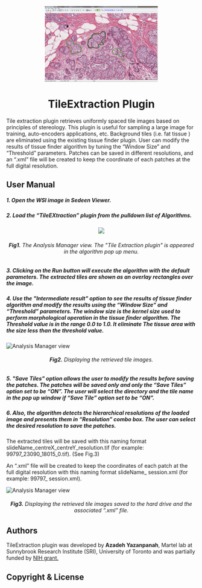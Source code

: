 <div align="center">
<img src="https://github.com/sedeen-piip-plugins/StainAnalysis-plugin/blob/master/Images/PIIP_SRI_2.gif"  height="200" width="300"/>
</div>

<h1 align="center">TileExtraction Plugin</h1>
  
Tile extraction plugin retrieves uniformly spaced tile images based on principles of stereology. This plugin is useful for sampling a large image for training, auto-encoders applications, etc.
Background tiles (i.e. fat tissue ) are eliminated using the existing tissue finder plugin.
User can modify the results of tissue finder algorithm by tuning the “Window Size” and “Threshold” parameters.
Patches can be saved in different resolutions, and an “.xml” file will be created to keep the coordinate of each patches at the full digital resolution.

## User Manual
##### 1.	Open the WSI image in Sedeen Viewer. 
##### 2.	Load the “TileEXtraction” plugin from the pulldown list of Algorithms.

<div align="center">
  <img src="https://github.com/sedeen-piip-plugins/TileExtraction_Plugin/blob/master/Images/TileExtraction_1.png"/>
</div>
<div align="center">
  <h6> <strong>Fig1.</strong> The Analysis Manager view. The "Tile Extraction plugin" is appeared in the algorithm pop up      menu.</h6>
</div>


##### 3.  Clicking on the Run button will execute the algorithm with the default parameters. The extracted tiles are shown as an overlay rectangles over the image.
##### 4.  Use the "Intermediate result" option to see the results of tissue finder algorithm and modify the results using the “Window Size” and “Threshold” parameters. The window size is the kernel size used to perform morphological operation in the tissue finder algorithm. The Threshold value is in the range 0.0 to 1.0. It eliminate The tissue area with the size less than the threshold value.

![Analysis Manager view](https://github.com/sedeen-piip-plugins/TileExtraction_Plugin/blob/master/Images/TileExtraction_2.png)
<div align="center">
  <h6><strong>Fig2.</strong> Displaying the retrieved tile images.</h6>
</div>


##### 5.  "Save Tiles" option allows the user to modify the results before saving the patches. The patches will be saved only and only the “Save Tiles” option set to be “ON”. The user will select the directory and the tile name in the pop up window if “Save Tile” option set to be “ON”.
##### 6.  Also, the algorithm detects the hierarchical resolutions of the loaded image and presents them in “Resolution” combo box. The user can select the desired resolution to save the patches.

The extracted tiles will be saved with this naming format slideName_centreX_centreY_resolution.tif (for example: 99797_23090_18015_0.tif). (See Fig.3)

An “.xml” file will be created to keep the coordinates of each patch at the full digital resolution with this naming format slideName_ session.xml (for example: 99797_ session.xml).

![Analysis Manager view](https://github.com/sedeen-piip-plugins/TileExtraction_Plugin/blob/master/Images/TileExtraction_3.png)
<div align="center">
  <h6><strong>Fig3.</strong> Displaying the retrieved tile images saved to the hard drive and the associated “.xml” file.</h6>
</div>


## Authors
TileExtraction plugin was developed by **Azadeh Yazanpanah**, Martel lab at Sunnybrook Research Institute (SRI), University of Toronto and was partially funded by [NIH grant.](https://itcr.nci.nih.gov/funded-project/pathology-image-informatics-platform-visualization-analysis-and-management)

## Copyright & License
